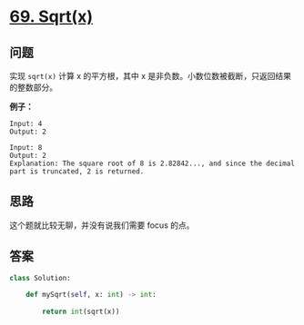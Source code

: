 # [69. Sqrt(x)](https://leetcode.com/problems/sqrtx/)

## 问题

实现 `sqrt(x)` 计算 x 的平方根，其中 x 是非负数。小数位数被截断，只返回结果的整数部分。

**例子：**

```
Input: 4
Output: 2

Input: 8
Output: 2
Explanation: The square root of 8 is 2.82842..., and since the decimal part is truncated, 2 is returned.
```

## 思路

这个题就比较无聊，并没有说我们需要 focus 的点。


## 答案

```python
class Solution:
    
    def mySqrt(self, x: int) -> int:
        
        return int(sqrt(x))
```